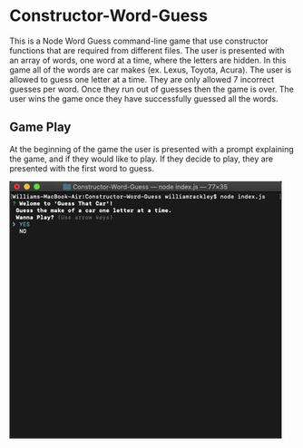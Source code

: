 # Constructor-Word-Guess
This is a Node Word Guess command-line game that use constructor functions that are required from different files. The user is presented with an array of words, one word at a time, where the letters are hidden. In this game all of the words are car makes (ex. Lexus, Toyota, Acura). The user is allowed to guess one letter at a time. They are only allowed 7 incorrect guesses per word. Once they run out of guesses then the game is over. The user wins the game once they have successfully guessed all the words.

## Game Play
At the beginning of the game the user is presented with a prompt explaining the game, and if they would like to play. If they decide to play, they are presented with the first word to guess.

![Start The Game](startScreen.gif)

